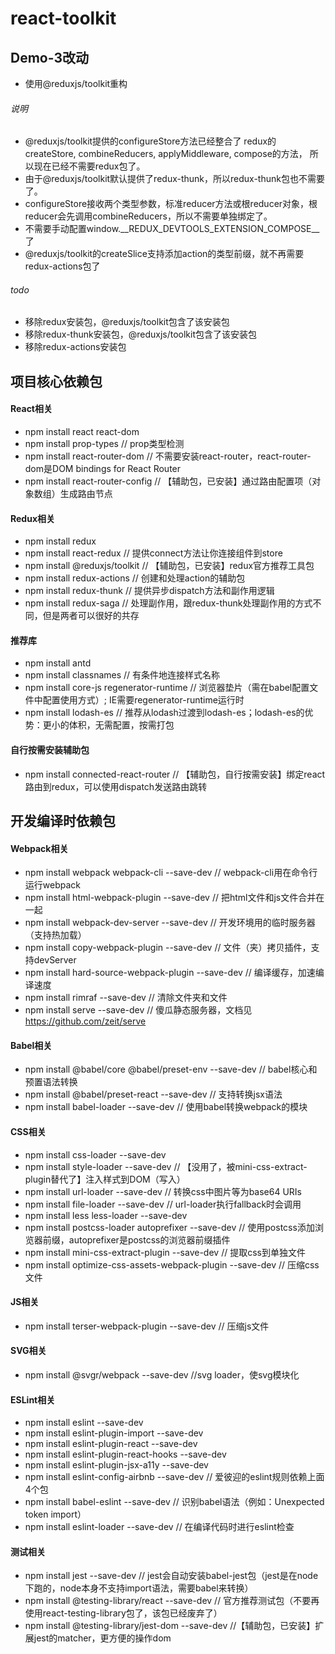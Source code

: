 # react-toolkit

## Demo-3改动
- 使用@reduxjs/toolkit重构
###### 说明
- @reduxjs/toolkit提供的configureStore方法已经整合了
redux的createStore, combineReducers, applyMiddleware, compose的方法，
所以现在已经不需要redux包了。
- 由于@reduxjs/toolkit默认提供了redux-thunk，所以redux-thunk包也不需要了。
- configureStore接收两个类型参数，标准reducer方法或根reducer对象，根reducer会先调用combineReducers，所以不需要单独绑定了。
- 不需要手动配置window.__REDUX_DEVTOOLS_EXTENSION_COMPOSE__了
- @reduxjs/toolkit的createSlice支持添加action的类型前缀，就不再需要redux-actions包了
###### todo
- 移除redux安装包，@reduxjs/toolkit包含了该安装包
- 移除redux-thunk安装包，@reduxjs/toolkit包含了该安装包
- 移除redux-actions安装包

## 项目核心依赖包
#### React相关
- npm install react react-dom
- npm install prop-types // prop类型检测
- npm install react-router-dom // 不需要安装react-router，react-router-dom是DOM bindings for React Router
- npm install react-router-config // 【辅助包，已安装】通过路由配置项（对象数组）生成路由节点
#### Redux相关
- npm install redux
- npm install react-redux // 提供connect方法让你连接组件到store
- npm install @reduxjs/toolkit // 【辅助包，已安装】redux官方推荐工具包
- npm install redux-actions // 创建和处理action的辅助包
- npm install redux-thunk // 提供异步dispatch方法和副作用逻辑
- npm install redux-saga // 处理副作用，跟redux-thunk处理副作用的方式不同，但是两者可以很好的共存
#### 推荐库
- npm install antd
- npm install classnames // 有条件地连接样式名称
- npm install core-js regenerator-runtime // 浏览器垫片（需在babel配置文件中配置使用方式）; IE需要regenerator-runtime运行时
- npm install lodash-es // 推荐从lodash过渡到lodash-es；lodash-es的优势：更小的体积，无需配置，按需打包
#### 自行按需安装辅助包
- npm install connected-react-router // 【辅助包，自行按需安装】绑定react路由到redux，可以使用dispatch发送路由跳转

## 开发编译时依赖包
#### Webpack相关
- npm install webpack webpack-cli --save-dev // webpack-cli用在命令行运行webpack
- npm install html-webpack-plugin --save-dev // 把html文件和js文件合并在一起
- npm install webpack-dev-server --save-dev // 开发环境用的临时服务器（支持热加载）
- npm install copy-webpack-plugin --save-dev // 文件（夹）拷贝插件，支持devServer
- npm install hard-source-webpack-plugin --save-dev // 编译缓存，加速编译速度
- npm install rimraf --save-dev // 清除文件夹和文件
- npm install serve --save-dev // 傻瓜静态服务器，文档见 https://github.com/zeit/serve
#### Babel相关
- npm install @babel/core @babel/preset-env --save-dev // babel核心和预置语法转换
- npm install @babel/preset-react --save-dev // 支持转换jsx语法
- npm install babel-loader --save-dev // 使用babel转换webpack的模块
#### CSS相关
- npm install css-loader --save-dev
- npm install style-loader --save-dev // 【没用了，被mini-css-extract-plugin替代了】注入样式到DOM（写入<style></style>）
- npm install url-loader --save-dev // 转换css中图片等为base64 URIs
- npm install file-loader --save-dev // url-loader执行fallback时会调用
- npm install less less-loader --save-dev
- npm install postcss-loader autoprefixer --save-dev // 使用postcss添加浏览器前缀，autoprefixer是postcss的浏览器前缀插件
- npm install mini-css-extract-plugin --save-dev // 提取css到单独文件
- npm install optimize-css-assets-webpack-plugin --save-dev // 压缩css文件
#### JS相关
- npm install terser-webpack-plugin --save-dev // 压缩js文件
#### SVG相关
- npm install @svgr/webpack --save-dev //svg loader，使svg模块化
#### ESLint相关
- npm install eslint --save-dev
- npm install eslint-plugin-import --save-dev
- npm install eslint-plugin-react --save-dev
- npm install eslint-plugin-react-hooks --save-dev
- npm install eslint-plugin-jsx-a11y --save-dev
- npm install eslint-config-airbnb --save-dev // 爱彼迎的eslint规则依赖上面4个包
- npm install babel-eslint --save-dev // 识别babel语法（例如：Unexpected token import）
- npm install eslint-loader --save-dev // 在编译代码时进行eslint检查
#### 测试相关
- npm install jest --save-dev // jest会自动安装babel-jest包（jest是在node下跑的，node本身不支持import语法，需要babel来转换）
- npm install @testing-library/react --save-dev // 官方推荐测试包（不要再使用react-testing-library包了，该包已经废弃了）
- npm install @testing-library/jest-dom --save-dev //【辅助包，已安装】扩展jest的matcher，更方便的操作dom

